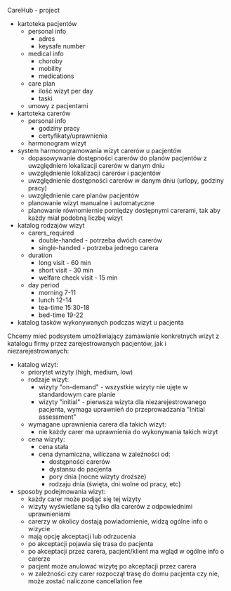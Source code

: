 CareHub - project

- kartoteka pacjentów
    - personal info
        - adres
        - keysafe number
    - medical info
        - choroby
        - mobility
        - medications
    - care plan
        - ilość wizyt per day
        - taski
    - umowy z pacjentami
- kartoteka carerów
    - personal info
        - godziny pracy
        - certyfikaty/uprawnienia
    - harmonogram wizyt
- system harmonogramowania wizyt carerów u pacjentów
    - dopasowywanie dostępności carerów do planów pacjentów z uwzględniem lokalizacji carerów w danym dniu
    - uwzględnienie lokalizacji carerów i pacjentów
    - uwzględnienie dostępności carerów w danym dniu (urlopy, godziny pracy)
    - uwzględnienie care planów pacjentów
    - planowanie wizyt manualne i automatyczne
    - planowanie równomiernie pomiędzy dostępnymi carerami, tak aby każdy miał podobną liczbę wizyt
- katalog rodzajów wizyt
    - carers_required
        - double-handed - potrzeba dwóch carerów
        - single-handed - potrzeba jednego carera
    - duration
        - long visit - 60 min
        - short visit - 30 min
        - welfare check visit - 15 min
    - day period
        - morning 7-11
        - lunch 12-14
        - tea-time 15:30-18
        - bed-time 19-22
- katalog tasków wykonywanych podczas wizyt u pacjenta

Chcemy mieć podsystem umożliwiający zamawianie konkretnych wizyt z katalogu firmy przez zarejestrowanych pacjentów, jak i niezarejestrowanych:
- katalog wizyt:
    - priorytet wizyty (high, medium, low)
    - rodzaje wizyt:
        - wizyty "on-demand" - wszystkie wizyty nie ujęte w standardowym care planie
        - wizyty "initial" - pierwsza wizyta dla niezarejestrowanego pacjenta, wymaga uprawnień do przeprowadzania "Initial assessment"
    - wymagane uprawnienia carera dla takich wizyt:
        - nie każdy carer ma uprawnienia do wykonywania takich wizyt
    - cena wizyty:
        - cena stała
        - cena dynamiczna, wiliczana w zależności od: 
            - dostępności carerów
            - dystansu do pacjenta
            - pory dnia (nocne wizyty droższe)
            - rodzaju dnia (święta, dni wolne od pracy, etc)
- sposoby podejmowania wizyt:
    - każdy carer może podjąć się tej wizyty
    - wizyty wyświetlane są tylko dla carerów z odpowiednimi uprawnieniami
    - carerzy w okolicy dostają powiadomienie, widzą ogólne info o wizycie
    - mają opcję akceptacji lub odrzucenia
    - po akceptacji pojawia się trasa do pacjenta
    - po akceptacji przez carera, pacjent/klient ma wgląd w ogólne info o carerze
    - pacjent może anulować wizytę po akceptacji przez carera
    - w zależności czy carer rozpoczął trasę do domu pacjenta czy nie, może zostać naliczone cancellation fee
